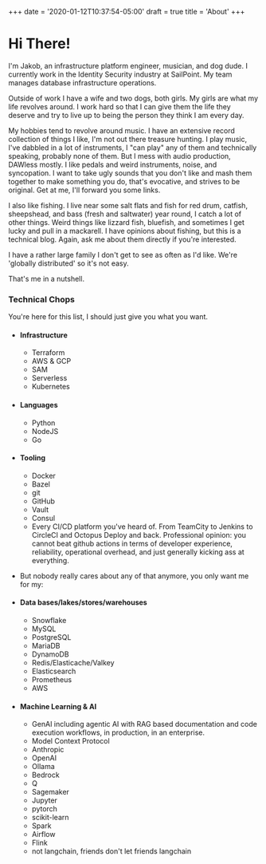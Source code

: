 +++
date = '2020-01-12T10:37:54-05:00'
draft = true
title = 'About'
+++

# Hi There! 

I'm Jakob, an infrastructure platform engineer, musician, and dog dude. I currently work in the Identity Security industry at SailPoint. My team manages database infrastructure operations.

Outside of work I have a wife and two dogs, both girls. My girls are what my life revolves around. I work hard so that I can give them the life they deserve and try to live up to being the person they think I am every day.

My hobbies tend to revolve around music. I have an extensive record collection of things I like, I'm not out there treasure hunting. I play music, I've dabbled in a lot of instruments, I "can play" any of them and technically speaking, probably none of them. But I mess with audio production, DAWless mostly. I like pedals and weird instruments, noise, and syncopation. I want to take ugly sounds that you don't like and mash them together to make something you do, that's evocative, and strives to be original. Get at me, I'll forward you some links. 

I also like fishing. I live near some salt flats and fish for red drum, catfish, sheepshead, and bass (fresh and saltwater) year round, I catch a lot of other things. Weird things like lizzard fish, bluefish, and sometimes I get lucky and pull in a mackarell. I have opinions about fishing, but this is a technical blog. Again, ask me about them directly if you're interested.

I have a rather large family I don't get to see as often as I'd like. We're 'globally distributed' so it's not easy.

That's me in a nutshell. 

### Technical Chops

You're here for this list, I should just give you what you want.

- #### Infrastructure
    - Terraform
    - AWS & GCP
    - SAM
    - Serverless
    - Kubernetes

- #### Languages
    - Python
    - NodeJS
    - Go

- #### Tooling
    - Docker
    - Bazel
    - git
    - GitHub
    - Vault
    - Consul
    - Every CI/CD platform you've heard of. From TeamCity to Jenkins to CircleCI and Octopus Deploy and back. Professional opinion: you cannot beat github actions in terms of developer experience, reliability, operational overhead, and just generally kicking ass at everything.

- But nobody really cares about any of that anymore, you only want me for my:

- #### Data bases/lakes/stores/warehouses
    - Snowflake
    - MySQL
    - PostgreSQL
    - MariaDB
    - DynamoDB
    - Redis/Elasticache/Valkey
    - Elasticsearch
    - Prometheus
    - AWS

- #### Machine Learning & AI
    - GenAI including agentic AI with RAG based documentation and code execution workflows, in production, in an enterprise.
    - Model Context Protocol
    - Anthropic
    - OpenAI
    - Ollama
    - Bedrock
    - Q
    - Sagemaker
    - Jupyter
    - pytorch
    - scikit-learn
    - Spark
    - Airflow
    - Flink
    - not langchain, friends don't let friends langchain


